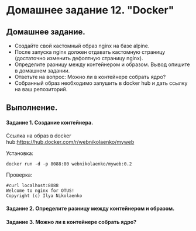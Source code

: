 # Домашнее задание 12. "Docker"

## Домашнее задание.

- Создайте свой кастомный образ nginx на базе alpine. 
- После запуска nginx должен отдавать кастомную страницу (достаточно изменить дефолтную страницу nginx).
- Определите разницу между контейнером и образом. Вывод опишите в домашнем задании.
- Ответьте на вопрос: Можно ли в контейнере собрать ядро?
- Собранный образ необходимо запушить в docker hub и дать ссылку на ваш репозиторий.


## Выполнение.

#### Задание 1. Создание контейнера.

Ссылка на образ в docker hub:https://hub.docker.com/r/webnikolaenko/myweb

Установка:

````
docker run -d -p 8088:80 webnikolaenko/myweb:0.2
````

Проверка:
````
#curl localhost:8088
Welcome to nginx for OTUS!
Copyright (c) Ilya Nikolaenko
````
#### Задание 2. Определите разницу между контейнером и образом.

#### Задание 3. Можно ли в контейнере собрать ядро?
